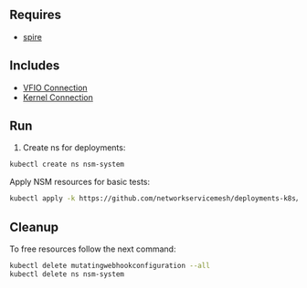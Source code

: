 ## Requires

- [spire](../spire)

## Includes

- [VFIO Connection](../use-cases/Vfio2Noop)
- [Kernel Connection](../use-cases/SriovKernel2Noop)

## Run

1. Create ns for deployments:
```bash
kubectl create ns nsm-system
```

Apply NSM resources for basic tests:
```bash
kubectl apply -k https://github.com/networkservicemesh/deployments-k8s/examples/sriov?ref=c4480a193ce4494611c6d589b80a49911c92b850
```

## Cleanup

To free resources follow the next command:
```bash
kubectl delete mutatingwebhookconfiguration --all
kubectl delete ns nsm-system
```
